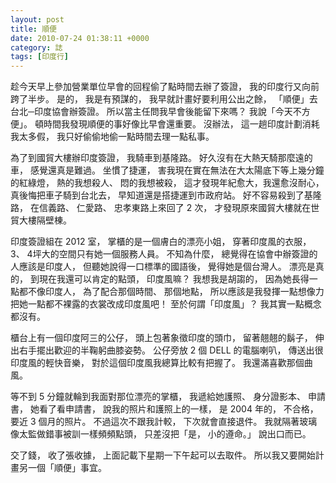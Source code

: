 ```yaml
---
layout: post
title: 順便
date: 2010-07-24 01:38:11 +0000
category: 誌
tags: [印度行]
---
```


 

趁今天早上參加營業單位早會的回程偷了點時間去辦了簽證，
我的印度行又向前跨了半步。 
是的，
我是有預謀的，
我早就計畫好要利用公出之餘，
「順便」去台北─印度協會辦簽證。
所以當主任問我早會後能留下來嗎？
我說「今天不方便」。
頓時間我發現順便的事好像比早會還重要。
沒辦法，
這一趟印度計劃消耗我太多假，
我只好偷偷地偷一點時間去理一點私事。

      
<!--more-->
   
為了到國貿大樓辦印度簽證，
我騎車到基隆路。
好久沒有在大熱天騎那麼遠的車，
感覺還真是難過。
坐慣了捷運，
害我現在實在無法在大太陽底下等上幾分鐘的紅綠燈，
熱的我想殺人、 悶的我想被殺，
這才發現年紀愈大，我還愈沒耐心，
真後悔把車子騎到台北去，
早知道還是搭捷運到市政府站。 
好不容易殺到了基隆路，
在信義路、 仁愛路、 忠孝東路上來回了 2 次，
才發現原來國貿大樓就在世貿大樓隔壁棟。

印度簽證組在 2012 室，
掌櫃的是一個膚白的漂亮小姐，
穿著印度風的衣服，
3、 4坪大的空間只有她一個服務人員。
不知為什麼，
總覺得在協會中辦簽證的人應該是印度人，
但聽她說得一口標準的國語後，
覺得她是個台灣人。
漂亮是真的，
到現在我還可以肯定的點頭，
印度風嘛？
我想我是胡謅的，
因為她長得一點都不像印度人，
為了配合那個時間、 那個地點，
所以應該是我發揮一點想像力把她一點都不裸露的衣裳改成印度風吧！
至於何謂「印度風」？
我其實一點概念都沒有。

櫃台上有一個印度阿三的公仔，
頭上包著象徵印度的頭巾，
留著翹翹的鬍子，
伸出右手擺出歡迎的半鞠躬曲膝姿勢。
公仔旁放 2 個 DELL 的電腦喇叭，
傳送出很印度風的輕快音樂，
對於這個印度風我總算比較有把握了。
我還滿喜歡那個曲風。

等不到 5 分鐘就輪到我面對那位漂亮的掌櫃，
我遞給她護照、 身分證影本、 申請書，
她看了看申請書，
說我的照片和護照上的一樣，
是 2004 年的，
不合格，
要近 3 個月的照片。
不過這次不跟我計較，
下次就會直接退件。
我就隔著玻璃像太監做錯事被訓一樣頻頻點頭，
只差沒把「是，
小的遵命。」
說出口而已。

交了錢，
收了張收據，
上面記載下星期一下午起可以去取件。
所以我又要開始計畫另一個「順便」事宜。
